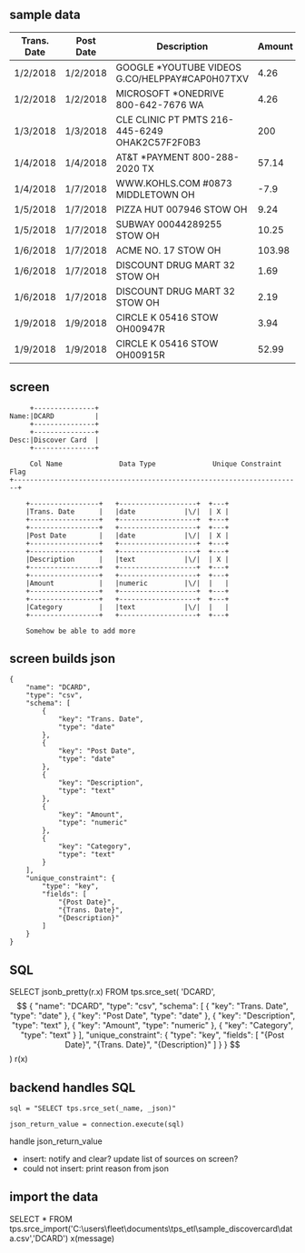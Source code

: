 
sample data
------------------------------------


| Trans. Date | Post Date | Description                                    | Amount | Category             |
| ----------- | --------- | ---------------------------------------------- | ------ | -------------------- |
| 1/2/2018    | 1/2/2018  | GOOGLE *YOUTUBE VIDEOS G.CO/HELPPAY#CAP0H07TXV | 4.26   | Services             |
| 1/2/2018    | 1/2/2018  | MICROSOFT *ONEDRIVE 800-642-7676 WA            | 4.26   | Services             |
| 1/3/2018    | 1/3/2018  | CLE CLINIC PT PMTS 216-445-6249 OHAK2C57F2F0B3 | 200    | Medical Services     |
| 1/4/2018    | 1/4/2018  | AT&T *PAYMENT 800-288-2020 TX                  | 57.14  | Services             |
| 1/4/2018    | 1/7/2018  | WWW.KOHLS.COM #0873 MIDDLETOWN OH              | -7.9   | Payments and Credits |
| 1/5/2018    | 1/7/2018  | PIZZA HUT 007946 STOW OH                       | 9.24   | Restaurants          |
| 1/5/2018    | 1/7/2018  | SUBWAY 00044289255 STOW OH                     | 10.25  | Restaurants          |
| 1/6/2018    | 1/7/2018  | ACME NO. 17 STOW OH                            | 103.98 | Supermarkets         |
| 1/6/2018    | 1/7/2018  | DISCOUNT DRUG MART 32 STOW OH                  | 1.69   | Merchandise          |
| 1/6/2018    | 1/7/2018  | DISCOUNT DRUG MART 32 STOW OH                  | 2.19   | Merchandise          |
| 1/9/2018    | 1/9/2018  | CIRCLE K 05416 STOW OH00947R                   | 3.94   | Gasoline             |
| 1/9/2018    | 1/9/2018  | CIRCLE K 05416 STOW OH00915R                   | 52.99  | Gasoline             |


screen
------------------------------------

```
     +---------------+
Name:|DCARD          |
     +---------------+
     +---------------+
Desc:|Discover Card  |
     +---------------+

     Col Name              Data Type              Unique Constraint Flag
+-----------------------------------------------------------------------+

    +-----------------+   +-------------------+  +---+
    |Trans. Date      |   |date            |\/|  | X |
    +-----------------+   +-------------------+  +---+
    +-----------------+   +-------------------+  +---+
    |Post Date        |   |date            |\/|  | X |
    +-----------------+   +-------------------+  +---+
    +-----------------+   +-------------------+  +---+
    |Description      |   |text            |\/|  | X |
    +-----------------+   +-------------------+  +---+
    +-----------------+   +-------------------+  +---+
    |Amount           |   |numeric         |\/|  |   |
    +-----------------+   +-------------------+  +---+
    +-----------------+   +-------------------+  +---+
    |Category         |   |text            |\/|  |   |
    +-----------------+   +-------------------+  +---+

    Somehow be able to add more
```


screen builds json
--------------------------------------

    {
        "name": "DCARD",
        "type": "csv",
        "schema": [
            {
                "key": "Trans. Date",
                "type": "date"
            },
            {
                "key": "Post Date",
                "type": "date"
            },
            {
                "key": "Description",
                "type": "text"
            },
            {
                "key": "Amount",
                "type": "numeric"
            },
            {
                "key": "Category",
                "type": "text"
            }
        ],
        "unique_constraint": {
            "type": "key",
            "fields": [
                "{Post Date}",
                "{Trans. Date}",
                "{Description}"
            ]
        }
    }

SQL
---------------------------------------
SELECT 
    jsonb_pretty(r.x) 
FROM
    tps.srce_set(
    'DCARD',
    $$
    {
        "name": "DCARD",
        "type": "csv",
        "schema": [
            {
                "key": "Trans. Date",
                "type": "date"
            },
            {
                "key": "Post Date",
                "type": "date"
            },
            {
                "key": "Description",
                "type": "text"
            },
            {
                "key": "Amount",
                "type": "numeric"
            },
            {
                "key": "Category",
                "type": "text"
            }
        ],
        "unique_constraint": {
            "type": "key",
            "fields": [
                "{Post Date}",
                "{Trans. Date}",
                "{Description}"
            ]
        }
    }
    $$
) r(x)

backend handles SQL
-----------------------------------

`sql = "SELECT tps.srce_set(_name, _json)"`

`json_return_value = connection.execute(sql)`

handle json_return_value
* insert: notify and clear? update list of sources on screen?
* could not insert: print reason from json

import the data
------------------------------------
SELECT
    *
FROM
    tps.srce_import('C:\users\fleet\documents\tps_etl\sample_discovercard\data.csv','DCARD') x(message)
